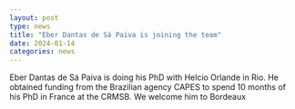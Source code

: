 ```yaml
---
layout: post
type: news
title: "Eber Dantas de Sá Paiva is joining the team"
date: 2024-01-14
categories: news
---
```

Eber Dantas de Sá Paiva is doing his PhD with Helcio Orlande in Rio. He obtained funding from the Brazilian agency CAPES to spend 10 months of his PhD in France at the CRMSB. We welcome him to Bordeaux